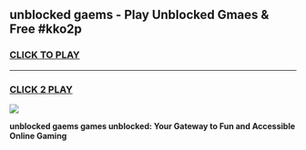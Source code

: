 
## unblocked gaems - Play Unblocked Gmaes & Free #kko2p
<h3>
<a href="https://news.freeplayer.one?title=unblocked_gaems&ref=24F">CLICK TO PLAY</a></h3>
<hr>

<h3>
<a href="https://news.freeplayer.one?title=unblocked_gaems&ref=24F">CLICK 2 PLAY</a>
  
</h3>

<a href="https://news.freeplayer.one?title=unblocked_gaems&ref=24F/"><img src="https://clearcache.store/games.png"></a>


**unblocked gaems games unblocked: Your Gateway to Fun and Accessible Online Gaming**
